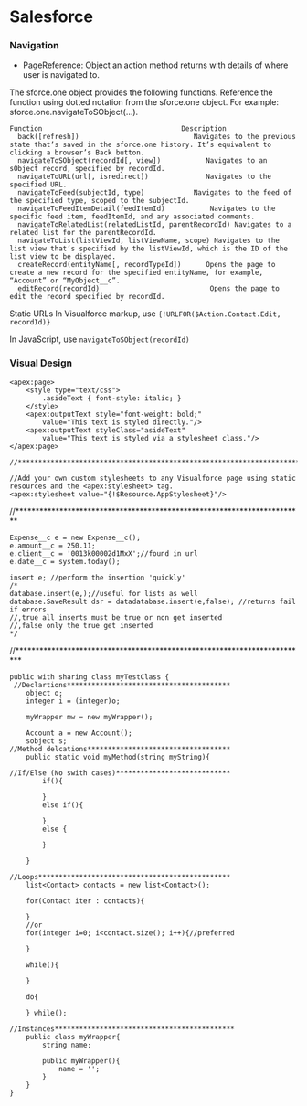 # Salesforce

### Navigation
- PageReference: Object an action method returns with details of where user is navigated to.

The sforce.one object provides the following functions. Reference the function using dotted notation from the sforce.one object. For example: sforce.one.navigateToSObject(...).
```
Function	                              Description
  back(​[refresh])	                          Navigates to the previous state that’s saved in the sforce.one history. It’s equivalent to clicking a browser’s Back button.
  navigateToSObject(​recordId​[, view])	          Navigates to an sObject record, specified by recordId.
  navigateToURL(​url​[, isredirect])	          Navigates to the specified URL.
  navigateToFeed(​subjectId, type)	          Navigates to the feed of the specified type, scoped to the subjectId.
  navigateToFeedItemDetail(​feedItemId)	          Navigates to the specific feed item, feedItemId, and any associated comments.
  navigateToRelatedList(​relatedListId, parentRecordId)	Navigates to a related list for the parentRecordId.
  navigateToList(​listViewId​, listViewName, scope)	Navigates to the list view that’s specified by the listViewId, which is the ID of the list view to be displayed.
  createRecord(​entityName​[, recordTypeId])	  Opens the page to create a new record for the specified entityName, for example, “Account” or “MyObject__c”.
  editRecord(​recordId)	                          Opens the page to edit the record specified by recordId.
```
Static URLs
In Visualforce markup, use ```{!URLFOR($Action.Contact.Edit, recordId)}```

In JavaScript, use ```navigateToSObject(recordId)```

### Visual Design
```
<apex:page>
    <style type="text/css">
        .asideText { font-style: italic; }
    </style>
    <apex:outputText style="font-weight: bold;" 
        value="This text is styled directly."/>
    <apex:outputText styleClass="asideText" 
        value="This text is styled via a stylesheet class."/>
</apex:page>

//************************************************************************

//Add your own custom stylesheets to any Visualforce page using static resources and the <apex:stylesheet> tag.
<apex:stylesheet value="{!$Resource.AppStylesheet}"/>
```
//************************************************************************
```
Expense__c e = new Expense__c();
e.amount__c = 250.11;
e.client__c = '0013k00002d1MxX';//found in url
e.date__c = system.today();

insert e; //perform the insertion 'quickly'
/*
database.insert(e,);//useful for lists as well
database.SaveResult dsr = datadatabase.insert(e,false); //returns fail if errors
//,true all inserts must be true or non get inserted
//,false only the true get inserted
*/
```
//*************************************************************************
```
public with sharing class myTestClass {
 //Declartions****************************************   
	object o;
    integer i = (integer)o;
    
    myWrapper mw = new myWrapper();
    
    Account a = new Account();
    sobject s;
//Method delcations***********************************    
    public static void myMethod(string myString){
        
//If/Else (No swith cases)****************************
        if(){
            
        }
        else if(){
            
        }
        else {
            
        }
        
    }
    
//Loops***********************************************
	list<Contact> contacts = new list<Contact>();
    	
    for(Contact iter : contacts){
        
    }
    //or
    for(integer i=0; i<contact.size(); i++){//preferred
        
    }
    
    while(){
        
    }
    
    do{
        
    } while();

//Instances********************************************    
    public class myWrapper{
        string name;
        
        public myWrapper(){
            name = '';
        }
    }
}


```
